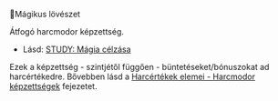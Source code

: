 🔴Mágikus lövészet

Átfogó harcmodor képzettség.

- Lásd: [STUDY: Mágia célzása](https://github.com/kaktusztea/km100/wiki/STUDY.magia.celzasa)

Ezek a képzettség - szintjétől függően - büntetéseket/bónuszokat ad harcértékedre. Bővebben lásd a [Harcértékek elemei - Harcmodor képzettségek](../062_01_harcertekek_elemei.md#harcmodor-k%C3%A9pzetts%C3%A9gek) fejezetet.